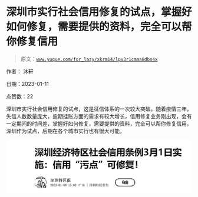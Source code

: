 # 深圳市实行社会信用修复的试点，掌握好如何修复，需要提供的资料，完全可以帮你修复信用

> 原文：[`www.yuque.com/for_lazy/xkrm14/lpv3r1cmaa8dbs4x`](https://www.yuque.com/for_lazy/xkrm14/lpv3r1cmaa8dbs4x)

作者： 沐轩 

日期：2023-01-11 

点赞数：22 

深圳市实行社会信用修复的试点，这是征信体系的一次较大突破。随着疫情三年，失信人数数量庞大，逾期挂账方面的需求有较大增长，信用修复业务刚出现，会有一定期间的时间差，掌握好如何修复，需要提供的资料，完全可以帮你修复信用，深圳作为试点，后期在各个城市实行也有很大可能。 

![](img/4f55738d6fbd4ec23e6cc189e53397b2.png)  

